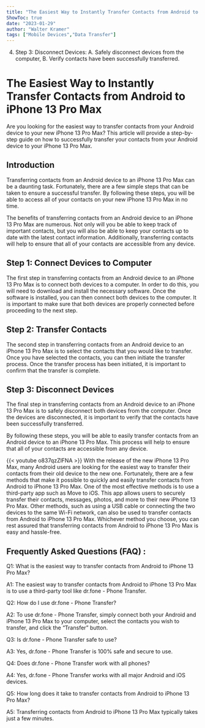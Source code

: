 ```yaml
---
title: "The Easiest Way to Instantly Transfer Contacts from Android to iPhone 13 Pro Max!"
ShowToc: true 
date: "2023-01-29"
author: "Walter Kramer" 
tags: ["Mobile Devices","Data Transfer"]
---
```

4. Step 3: Disconnect Devices: A. Safely disconnect devices from the computer, B. Verify contacts have been successfully transferred.

# The Easiest Way to Instantly Transfer Contacts from Android to iPhone 13 Pro Max

Are you looking for the easiest way to transfer contacts from your Android device to your new iPhone 13 Pro Max? This article will provide a step-by-step guide on how to successfully transfer your contacts from your Android device to your iPhone 13 Pro Max.

## Introduction

Transferring contacts from an Android device to an iPhone 13 Pro Max can be a daunting task. Fortunately, there are a few simple steps that can be taken to ensure a successful transfer. By following these steps, you will be able to access all of your contacts on your new iPhone 13 Pro Max in no time.

The benefits of transferring contacts from an Android device to an iPhone 13 Pro Max are numerous. Not only will you be able to keep track of important contacts, but you will also be able to keep your contacts up to date with the latest contact information. Additionally, transferring contacts will help to ensure that all of your contacts are accessible from any device.

## Step 1: Connect Devices to Computer

The first step in transferring contacts from an Android device to an iPhone 13 Pro Max is to connect both devices to a computer. In order to do this, you will need to download and install the necessary software. Once the software is installed, you can then connect both devices to the computer. It is important to make sure that both devices are properly connected before proceeding to the next step.

## Step 2: Transfer Contacts

The second step in transferring contacts from an Android device to an iPhone 13 Pro Max is to select the contacts that you would like to transfer. Once you have selected the contacts, you can then initiate the transfer process. Once the transfer process has been initiated, it is important to confirm that the transfer is complete.

## Step 3: Disconnect Devices

The final step in transferring contacts from an Android device to an iPhone 13 Pro Max is to safely disconnect both devices from the computer. Once the devices are disconnected, it is important to verify that the contacts have been successfully transferred.

By following these steps, you will be able to easily transfer contacts from an Android device to an iPhone 13 Pro Max. This process will help to ensure that all of your contacts are accessible from any device.

{{< youtube o837qzZlFNA >}} 
With the release of the new iPhone 13 Pro Max, many Android users are looking for the easiest way to transfer their contacts from their old device to the new one. Fortunately, there are a few methods that make it possible to quickly and easily transfer contacts from Android to iPhone 13 Pro Max. One of the most effective methods is to use a third-party app such as Move to iOS. This app allows users to securely transfer their contacts, messages, photos, and more to their new iPhone 13 Pro Max. Other methods, such as using a USB cable or connecting the two devices to the same Wi-Fi network, can also be used to transfer contacts from Android to iPhone 13 Pro Max. Whichever method you choose, you can rest assured that transferring contacts from Android to iPhone 13 Pro Max is easy and hassle-free.

## Frequently Asked Questions (FAQ) :
Q1: What is the easiest way to transfer contacts from Android to iPhone 13 Pro Max?

A1: The easiest way to transfer contacts from Android to iPhone 13 Pro Max is to use a third-party tool like dr.fone - Phone Transfer.

Q2: How do I use dr.fone - Phone Transfer?

A2: To use dr.fone - Phone Transfer, simply connect both your Android and iPhone 13 Pro Max to your computer, select the contacts you wish to transfer, and click the “Transfer” button.

Q3: Is dr.fone - Phone Transfer safe to use?

A3: Yes, dr.fone - Phone Transfer is 100% safe and secure to use.

Q4: Does dr.fone - Phone Transfer work with all phones?

A4: Yes, dr.fone - Phone Transfer works with all major Android and iOS devices.

Q5: How long does it take to transfer contacts from Android to iPhone 13 Pro Max?

A5: Transferring contacts from Android to iPhone 13 Pro Max typically takes just a few minutes.


